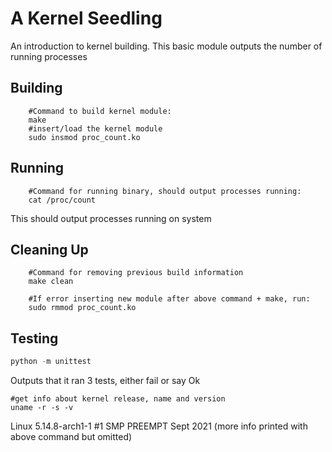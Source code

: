 # A Kernel Seedling
An introduction to kernel building. This basic module outputs the number of running processes

## Building
```shell
    #Command to build kernel module: 
    make 
    #insert/load the kernel module 
    sudo insmod proc_count.ko
```
  

## Running
```shell
    #Command for running binary, should output processes running: 
    cat /proc/count
```
This should output processes running on system

## Cleaning Up
```shell
    #Command for removing previous build information
    make clean

    #If error inserting new module after above command + make, run: 
    sudo rmmod proc_count.ko
```

## Testing
```python
python -m unittest
```
Outputs that it ran 3 tests, either fail or say Ok

```shell
#get info about kernel release, name and version
uname -r -s -v
```
Linux 5.14.8-arch1-1 #1 SMP PREEMPT Sept 2021 (more info printed with above command but omitted)
